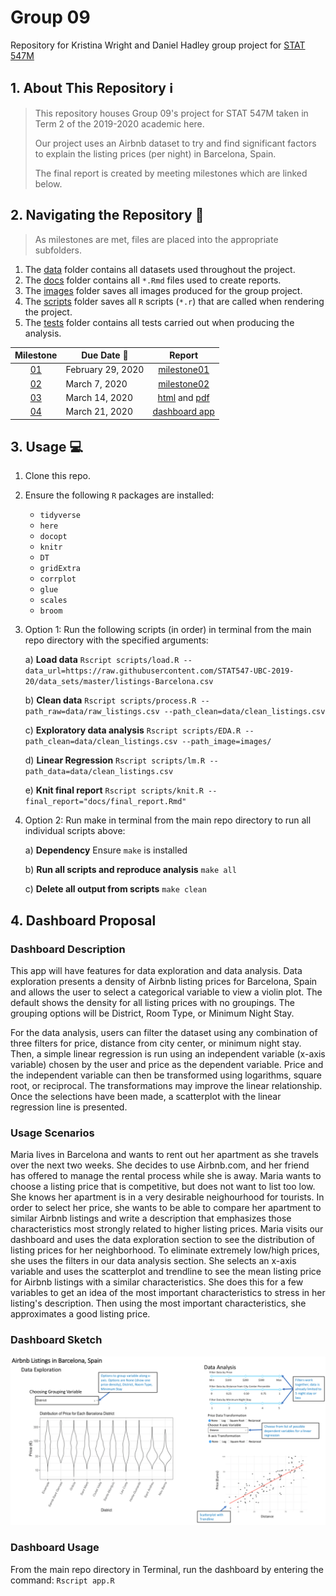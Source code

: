 # Group 09
Repository for Kristina Wright and Daniel Hadley group project for [STAT 547M](https://stat545.stat.ubc.ca/)

## 1. About This Repository :information_source:
> This repository houses Group 09's project for STAT 547M taken in Term 2 of the 2019-2020 academic here.
>
> Our project uses an Airbnb dataset to try and find significant factors to explain the listing prices (per night) in Barcelona, Spain.
>
> The final report is created by meeting milestones which are linked below.

## 2. Navigating the Repository :file_folder:
> As milestones are met, files are placed into the appropriate subfolders. 

1. The [data](https://github.com/hadleyd2/group_09-1/tree/master/data) folder contains all datasets used throughout the project.
1. The [docs](https://github.com/hadleyd2/group_09-1/tree/master/docs) folder contains all `*.Rmd` files used to create reports.
1. The [images](https://github.com/hadleyd2/group_09-1/tree/master/images) folder saves all images produced for the group project.
1. The [scripts](https://github.com/hadleyd2/group_09-1/tree/master/scripts) folder saves all `R` scripts (`*.r`) that are called when rendering the project.
1. The [tests](https://github.com/hadleyd2/group_09-1/tree/master/tests) folder contains all tests carried out when producing the analysis.

| Milestone | Due Date :date: | Report
| :--: | ---- | :--------------: |
| [01](https://stat545.stat.ubc.ca/evaluation/milestone_01/milestone_01/) | February 29, 2020 | [milestone01](https://hadleyd2.github.io/group_09-1/docs/milestone01/milestone01.html) |
| [02](https://stat545.stat.ubc.ca/evaluation/milestone_02/milestone_02/) | March 7, 2020 | [milestone02](https://hadleyd2.github.io/group_09-1/docs/milestone02/milestone02.html) |
| [03](https://stat545.stat.ubc.ca/evaluation/milestone_03/milestone_03/) | March 14, 2020 | [html](https://hadleyd2.github.io/group_09-1/docs/final_report.html) and [pdf](https://hadleyd2.github.io/group_09-1/docs/final_report.pdf) |
| [04](https://stat545.stat.ubc.ca/evaluation/milestone_04/milestone_04/) | March 21, 2020 | [dashboard app](https://github.com/hadleyd2/group_09-1/raw/master/app.R) |

## 3. Usage :computer:

1. Clone this repo.

1. Ensure the following `R` packages are installed:

    - `tidyverse`
    - `here`
    - `docopt`
    - `knitr`
    - `DT`
    - `gridExtra`
    - `corrplot`
    - `glue`
    - `scales`
    - `broom`
  
1. Option 1: Run the following scripts (in order) in terminal from the main repo directory with the specified arguments:

    a) **Load data**
    `Rscript scripts/load.R --data_url=https://raw.githubusercontent.com/STAT547-UBC-2019-20/data_sets/master/listings-Barcelona.csv`
  
    b) **Clean data**
    `Rscript scripts/process.R --path_raw=data/raw_listings.csv --path_clean=data/clean_listings.csv`
  
    c) **Exploratory data analysis**
    `Rscript scripts/EDA.R --path_clean=data/clean_listings.csv --path_image=images/`
    
    d) **Linear Regression**
    `Rscript scripts/lm.R --path_data=data/clean_listings.csv`
  
    e) **Knit final report**
    `Rscript scripts/knit.R --final_report="docs/final_report.Rmd"`

1. Option 2: Run make in terminal from the main repo directory to run all individual scripts above:

    a) **Dependency**
    Ensure `make` is installed
    
    b) **Run all scripts and reproduce analysis**
    `make all`
    
    c) **Delete all output from scripts**
    `make clean`
    
## 4. Dashboard Proposal

### Dashboard Description

This app will have features for data exploration and data analysis. Data exploration presents a density of Airbnb listing prices for Barcelona, Spain and allows the user to select a categorical variable to view a violin plot. The default shows the density for all listing prices with no groupings. The grouping options will be District, Room Type, or Minimum Night Stay.

For the data analysis, users can filter the dataset using any combination of three filters for price, distance from city center, or minimum night stay. Then, a simple linear regression is run using an independent variable (x-axis variable) chosen by the user and price as the dependent variable. Price and the independent variable can then be transformed using logarithms, square root, or reciprocal. The transformations may improve the linear relationship. Once the selections have been made, a scatterplot with the linear regression line is presented.

### Usage Scenarios

Maria lives in Barcelona and wants to rent out her apartment as she travels over the next two weeks. She decides to use Airbnb.com, and her friend has offered to manage the rental process while she is away. Maria wants to choose a listing price that is competitive, but does not want to list too low. She knows her apartment is in a very desirable neighourhood for tourists. In order to select her price, she wants to be able to compare her apartment to similar Airbnb listings and write a description that emphasizes those characteristics most strongly related to higher listing prices. Maria visits our dashboard and uses the data exploration section to see the distribution of listing prices for her neighborhood. To eliminate extremely low/high prices, she uses the filters in our data analysis section. She selects an x-axis variable and uses the scatterplot and trendline to see the mean listing price for Airbnb listings with a similar characteristics. She does this for a few variables to get an idea of the most important characteristics to stress in her listing's description. Then using the most important characteristics, she approximates a good listing price.


### Dashboard Sketch

![First draft of Dashboard Sketch](images/Dashboard-Sketch.png)

### Dashboard Usage

From the main repo directory in Terminal, run the dashboard by entering the command: `Rscript app.R`